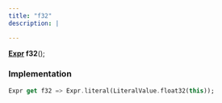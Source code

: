 ```yaml
---
title: "f32"
description: |

---
```

<span class="dart-code"><strong>[Expr] f32</strong>();</span>


### Implementation
```dart
Expr get f32 => Expr.literal(LiteralValue.float32(this));
```

[Expr]: /reference/classes/expr
